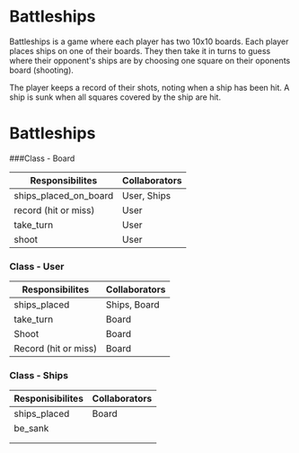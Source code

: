 # Battleships

Battleships is a game where each player has two 10x10 boards. Each player places ships on one of their boards. They then take it in turns to guess where their opponent's ships are by choosing one square on their oponents board (shooting). 

The player keeps a record of their shots, noting when a ship has been hit. A ship is sunk when all squares covered by the ship are hit.

Battleships
====================

###Class - Board

Responsibilites             | Collaborators
----------------------------|------------------
ships_placed_on_board       | User, Ships
record (hit or miss)        | User
take_turn                   | User
shoot                       | User





### Class - User
Responsibilites       | Collaborators
----------------------|------------------------
 ships_placed         |  Ships, Board
 take_turn            |  Board
 Shoot                |  Board
 Record (hit or miss) |  Board





### Class - Ships
Responisibilites        |Collaborators
------------------------|------------------
ships_placed            |  Board
be_sank                 |
                        |
                        |








<!-- 
### Class - Van 
Responisibilites        |Collaborators
------------------------|------------------
Receive                 | Bike, Station, Garage
Eject                   | Bike, Station, Garage
Holding                 | Bike
Move                    | Bike, Station, Garage

### Class - Garage 
Responisibilites        |Collaborators
------------------------|------------------
...                     |
...                     |

 -->